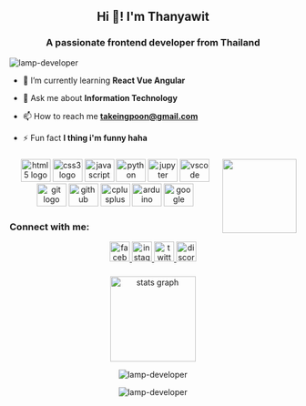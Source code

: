 <h2 align="center">Hi 👋! I'm Thanyawit</h1>
<h3 align="center">A passionate frontend developer from Thailand</h3>

<p align="left"> <img src="https://komarev.com/ghpvc/?username=lamp-developer&label=Profile%20views&color=0e75b6&style=flat" alt="lamp-developer" /> </p>

- 🌱 I’m currently learning **React Vue Angular**

- 💬 Ask me about **Information Technology**

- 📫 How to reach me **takeingpoon@gmail.com**

- ⚡ Fun fact **I thing i'm funny haha**




###

<img align="right" height="130" src="https://media.tenor.com/IaPFB4meDccAAAAi/phetta-phettaverse.gif?fbclid=IwAR2BxNqipSrEiMDtA-g2VadNtRDV970bMjm0oqsqKPSfyD6uIfdbn_YS5II"  />

###

<div align="center">
  <img src="https://cdn.jsdelivr.net/gh/devicons/devicon/icons/html5/html5-original.svg" height="40" width="52" alt="html5 logo"  />
  <img src="https://cdn.jsdelivr.net/gh/devicons/devicon/icons/css3/css3-original.svg" height="40" width="52" alt="css3 logo"  />
  <img src="https://cdn.jsdelivr.net/gh/devicons/devicon/icons/javascript/javascript-original.svg" height="40" width="52" alt="javascript logo"  />
  <img src="https://cdn.jsdelivr.net/gh/devicons/devicon/icons/python/python-original.svg" height="40" width="52" alt="python logo"  />
  <img src="https://cdn.jsdelivr.net/gh/devicons/devicon/icons/jupyter/jupyter-original.svg" height="40" width="52" alt="jupyter logo"  />
  <img src="https://cdn.jsdelivr.net/gh/devicons/devicon/icons/vscode/vscode-original.svg" height="40" width="52" alt="vscode logo"  />
  <img src="https://cdn.jsdelivr.net/gh/devicons/devicon/icons/git/git-original.svg" height="40" width="52" alt="git logo"  />
  <img src="https://cdn.jsdelivr.net/gh/devicons/devicon/icons/github/github-original.svg" height="40" width="52" alt="github logo"  />
  <img src="https://cdn.jsdelivr.net/gh/devicons/devicon/icons/cplusplus/cplusplus-original.svg" height="40" width="52" alt="cplusplus logo"  />
  <img src="https://cdn.jsdelivr.net/gh/devicons/devicon/icons/arduino/arduino-original.svg" height="40" width="52" alt="arduino logo"  />
  <img src="https://cdn.jsdelivr.net/gh/devicons/devicon/icons/google/google-original.svg" height="40" width="52" alt="google logo"  />
</div>

###
<h3 align="left">Connect with me:</h3>
<p align="left">
</p>
<div align="center">
  <a href="https://www.facebook.com/thanyawit02/" target="_blank">
    <img src="https://img.shields.io/static/v1?message=Facebook&logo=facebook&label=&color=1877F2&logoColor=white&labelColor=&style=for-the-badge" height="35" alt="facebook logo"  />
  </a>
  <a href="https://l.facebook.com/l.php?u=https%3A%2F%2Finstagram.com%2Fthanyawit_b%3Figshid%3DZDc4ODBmNjlmNQ%253D%253D%26fbclid%3DIwAR20xmZH0pDdTit_BJpcQT-fTgAT_tSfce3q-faHMAPbbXlvgf5hxTOjKTo&h=AT3ZGc1jaut9QB3zv9t4OyXdAa9IEehMmHBDjd7Lc7gdxQE5A_WtKXuHwHxeUKAEtsVW0RqN7ACZqeh_EUSWsv7FpBg-OK0w1pXvuUvCVpjGvkb7UT_HiKNNqAoUhuA2DMA_-g" target="_blank">
    <img src="https://img.shields.io/static/v1?message=Instagram&logo=instagram&label=&color=E4405F&logoColor=white&labelColor=&style=for-the-badge" height="35" alt="instagram logo"  />
  </a>
  <a href="https://l.facebook.com/l.php?u=https%3A%2F%2Ftwitter.com%2Fdev_luminus%3Ft%3DwNHfG6CjDFJLyQEw8orsHA%26s%3D07%26fbclid%3DIwAR0CxjlDPiRmbpedQ8neXmkJNpjbEcEcxYyRQMya4PoGd2mMw6W0OJWdYmU&h=AT3ZGc1jaut9QB3zv9t4OyXdAa9IEehMmHBDjd7Lc7gdxQE5A_WtKXuHwHxeUKAEtsVW0RqN7ACZqeh_EUSWsv7FpBg-OK0w1pXvuUvCVpjGvkb7UT_HiKNNqAoUhuA2DMA_-g" target="_blank">
    <img src="https://img.shields.io/static/v1?message=Twitter&logo=twitter&label=&color=1DA1F2&logoColor=white&labelColor=&style=for-the-badge" height="35" alt="twitter logo"  />
  </a>
  <a href="https://discord.com/users/607851814259523595" target="_blank">
    <img src="https://img.shields.io/static/v1?message=Discord&logo=discord&label=&color=7289DA&logoColor=white&labelColor=&style=for-the-badge" height="35" alt="discord logo"  />
  </a>
</div>

###

###

<div align="center">
   <img src="https://github-readme-stats.vercel.app/api/top-langs?username=lamp-developer&show_icons=true&theme=dracula&locale=en&layout=compact" height="150" alt="stats graph"/>
  <p><img align="center" src="https://github-readme-stats.vercel.app/api?username=lamp-developer&show_icons=true&locale=en" alt="lamp-developer" align="center"/></p>
  <p><img align="center" src="https://github-readme-streak-stats.herokuapp.com/?user=lamp-developer&" alt="lamp-developer" /></p>

###
